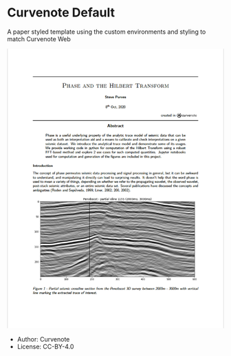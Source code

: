 # Curvenote Default

A paper styled template using the custom environments and styling to match Curvenote Web

![First Page of the Example Paper](thumbnail.png)

- Author: Curvenote
- License: CC-BY-4.0
